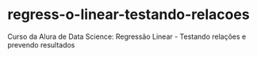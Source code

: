 # regress-o-linear-testando-relacoes
Curso da Alura de Data Science: Regressão Linear - Testando relações e prevendo resultados
